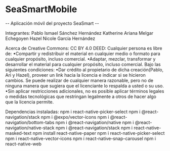 # SeaSmartMobile
-- Aplicación móvil del proyecto SeaSmart --

Integrantes: Pablo Ismael Sánchez Hernández
             Katherine Ariana Melgar Echegoyen
             Hazel Nicole García Hernández

Acerca de Creative Commons: 
CC BY 4.0 DEED: Cualquier persona es libre de:
•Compartir y redistribuir el material en cualquier medio o formato para cualquier propósito, incluso comercial.
•Adaptar, mezclar, transformar y desarrollar el material para cualquier propósito, incluso comercial. Bajo las siguientes condiciones:
  •Dar  crédito  al propietario  de  dicha  creación(Pablo,  Ari  y  Hazel), proveer un link hacia la licencia e     indicar si se hicieron cambios. Se puede realizar de cualquier manera razonable, pero no de ninguna manera que    sugiera que el licenciante lo respalda a usted o su uso.
  •Sin aplicar restricciones adicionales, no es posible aplicar términos legales o medidas tecnológicas que          restringan legalmente a otros de hacer algo que la licencia permite.
  
Dependencias instaladas:
npm i react-native-picker-select
npm i @react-navigation/stack
npm i @expo/vector-icons
npm i @react-navigation/bottom-tabs
npm i @react-navigation/native
npm i @react-navigation/native-stack
npm i @react-navigation/stack
npm i react-native-masked-text
npm install react-native-paper
npm i react-native-picker-select
npm i react-native-vector-icons
npm i react-native-snap-carousel
npm i react-native-web